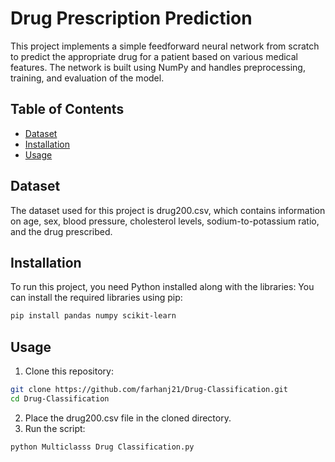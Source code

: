 # Drug Prescription Prediction

This project implements a simple feedforward neural network from scratch to predict the appropriate drug for a patient based on various medical features. The network is built using NumPy and handles preprocessing, training, and evaluation of the model.

## Table of Contents

- [Dataset](#dataset)
- [Installation](#installation)
- [Usage](#usage)

## Dataset
The dataset used for this project is drug200.csv, which contains information on age, sex, blood pressure, cholesterol levels, sodium-to-potassium ratio, and the drug prescribed.

## Installation
To run this project, you need Python installed along with the libraries:
You can install the required libraries using pip:
```bash
pip install pandas numpy scikit-learn
```

## Usage

1. Clone this repository:
```bash
git clone https://github.com/farhanj21/Drug-Classification.git
cd Drug-Classification
```
2. Place the drug200.csv file in the cloned directory.
3. Run the script:
```bash
python Multiclasss Drug Classification.py
```

